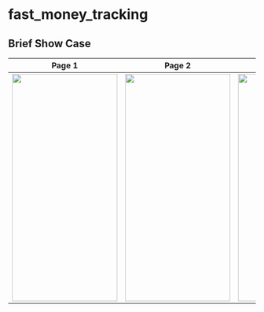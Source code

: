 # fast_money_tracking

## Brief Show Case

|   Page 1              |   Page 2         |   Page 3           |   Page 4            |
|:-------------------------:|:-------------------------:|:-------------------------:|:-------------------------:|
<img src=https://github.com/yilmazedis/fast_money_tracking/assets/15719990/06a56562-e36a-45a7-b675-ff6bc8451092 width="214" height="463"> | <img src=https://github.com/yilmazedis/fast_money_tracking/assets/15719990/b273bde4-eb3f-4409-a1eb-e31fc0324f68 width="214" height="463"> | <img src=https://github.com/yilmazedis/fast_money_tracking/assets/15719990/6d7d0785-41eb-471d-ad85-eb0273702e91 width="214" height="463"> | <img src=https://github.com/yilmazedis/fast_money_tracking/assets/15719990/64692da0-7e98-44fc-babe-f7e39a601b26 width="214" height="463"> |
